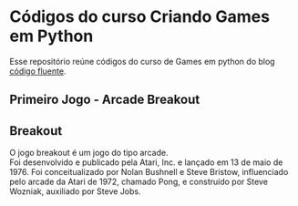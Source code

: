 ﻿# Códigos do curso Criando Games em Python 

Esse repositório reúne códigos do curso de Games em python do blog [código fluente](https://www.codigofluente.com.br/criando-games/games-em-python/).

## Primeiro Jogo - Arcade Breakout

## Breakout

O jogo breakout é um jogo do tipo arcade.<br>
Foi desenvolvido e publicado pela Atari, Inc. e lançado em 13 de maio de 1976.
Foi conceitualizado por Nolan Bushnell e Steve Bristow, influenciado pelo arcade da Atari de 1972, chamado Pong, e construído por Steve Wozniak, auxiliado por Steve Jobs.

